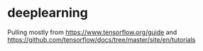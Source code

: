 # deeplearning

Pulling mostly from https://www.tensorflow.org/guide
and
https://github.com/tensorflow/docs/tree/master/site/en/tutorials
